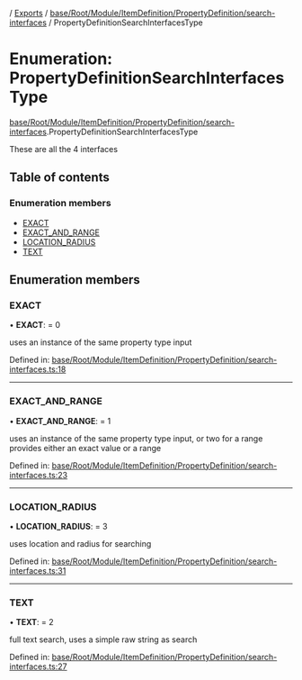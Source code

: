 [](../README.md) / [Exports](../modules.md) / [base/Root/Module/ItemDefinition/PropertyDefinition/search-interfaces](../modules/base_root_module_itemdefinition_propertydefinition_search_interfaces.md) / PropertyDefinitionSearchInterfacesType

# Enumeration: PropertyDefinitionSearchInterfacesType

[base/Root/Module/ItemDefinition/PropertyDefinition/search-interfaces](../modules/base_root_module_itemdefinition_propertydefinition_search_interfaces.md).PropertyDefinitionSearchInterfacesType

These are all the 4 interfaces

## Table of contents

### Enumeration members

- [EXACT](base_root_module_itemdefinition_propertydefinition_search_interfaces.propertydefinitionsearchinterfacestype.md#exact)
- [EXACT\_AND\_RANGE](base_root_module_itemdefinition_propertydefinition_search_interfaces.propertydefinitionsearchinterfacestype.md#exact_and_range)
- [LOCATION\_RADIUS](base_root_module_itemdefinition_propertydefinition_search_interfaces.propertydefinitionsearchinterfacestype.md#location_radius)
- [TEXT](base_root_module_itemdefinition_propertydefinition_search_interfaces.propertydefinitionsearchinterfacestype.md#text)

## Enumeration members

### EXACT

• **EXACT**: = 0

uses an instance of the same property type input

Defined in: [base/Root/Module/ItemDefinition/PropertyDefinition/search-interfaces.ts:18](https://github.com/onzag/itemize/blob/0569bdf2/base/Root/Module/ItemDefinition/PropertyDefinition/search-interfaces.ts#L18)

___

### EXACT\_AND\_RANGE

• **EXACT\_AND\_RANGE**: = 1

uses an instance of the same property type input, or two for a range
provides either an exact value or a range

Defined in: [base/Root/Module/ItemDefinition/PropertyDefinition/search-interfaces.ts:23](https://github.com/onzag/itemize/blob/0569bdf2/base/Root/Module/ItemDefinition/PropertyDefinition/search-interfaces.ts#L23)

___

### LOCATION\_RADIUS

• **LOCATION\_RADIUS**: = 3

uses location and radius for searching

Defined in: [base/Root/Module/ItemDefinition/PropertyDefinition/search-interfaces.ts:31](https://github.com/onzag/itemize/blob/0569bdf2/base/Root/Module/ItemDefinition/PropertyDefinition/search-interfaces.ts#L31)

___

### TEXT

• **TEXT**: = 2

full text search, uses a simple raw string as search

Defined in: [base/Root/Module/ItemDefinition/PropertyDefinition/search-interfaces.ts:27](https://github.com/onzag/itemize/blob/0569bdf2/base/Root/Module/ItemDefinition/PropertyDefinition/search-interfaces.ts#L27)
